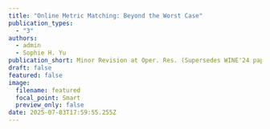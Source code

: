 ```yaml
---
title: "Online Metric Matching: Beyond the Worst Case"
publication_types:
  - "3"
authors:
  - admin
  - Sophie H. Yu
publication_short: Minor Revision at Oper. Res. (Supersedes WINE'24 paper)
draft: false
featured: false
image:
  filename: featured
  focal_point: Smart
  preview_only: false
date: 2025-07-03T17:59:55.255Z
---
```

